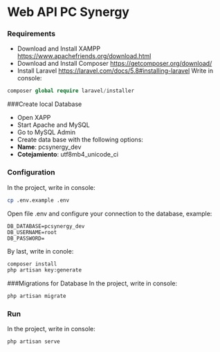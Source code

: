 # Web API PC Synergy
### Requirements
- Download and Install XAMPP https://www.apachefriends.org/download.html
- Download and Install Composer https://getcomposer.org/download/
- Install Laravel https://laravel.com/docs/5.8#installing-laravel
Write in console:
```php
composer global require laravel/installer
```

###Create local Database
- Open XAPP
- Start Apache and MySQL
- Go to MySQL Admin
- Create data base with the following options:
 - **Name**: pcsynergy_dev
 - **Cotejamiento**: utf8mb4_unicode_ci

### Configuration
In the project, write in console:
```bash
cp .env.example .env
```
Open file .env and configure your connection to the database, example:
```
DB_DATABASE=pcsynergy_dev
DB_USERNAME=root
DB_PASSWORD=
```
By last, write in conole:
```bash
composer install
php artisan key:generate
```

###Migrations for Database
In the project, write in console:
```bash
php artisan migrate
```

### Run
In the project, write in console:
```bash
php artisan serve
```